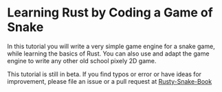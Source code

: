# Learning Rust by Coding a Game of Snake

In this tutorial you will write a very simple game engine for a snake game, while learning the basics of Rust. You can also use and adapt the game engine to write any other old school pixely 2D game.

This tutorial is still in beta. If you find typos or error or have ideas for improvement, please file an issue or a pull request at [Rusty-Snake-Book](https://github.com/rustbridge/Rusty-Snake-Book)
